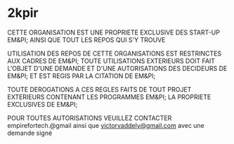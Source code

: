 2kpir
========

CETTE ORGANISATION EST UNE PROPRIETE EXCLUSIVE DES START-UP EM&PI; AINSI QUE TOUT LES REPOS QUI S'Y TROUVE

UTILISATION DES REPOS DE CETTE ORGANISATIONS EST RESTRINCTES AUX CADRES DE EM&PI; TOUTE UTILISATIONS EXTERIEURS DOIT FAIT L'OBJET D'UNE DEMANDE ET D'UNE AUTORISATIONS DES DECIDEURS DE EM&PI; ET EST REGIS PAR LA CITATION DE EM&PI;

TOUTE DEROGATIONS A CES REGLES FAITS DE TOUT PROJET EXTERIEURS CONTENANT LES PROGRAMMES EM&PI; LA PROPRIETE EXCLUSIVES DE EM&PI;

POUR TOUTES AUTORISATIONS VEUILLEZ CONTACTER empirefortech.@gmail ainsi que victorvaddely@gmail.com avec une demande signé
